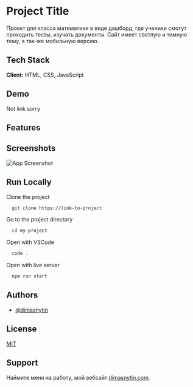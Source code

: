 
# Project Title

Проект для класса математики в виде дашборд, где ученики смогут проходить тесты, изучать документы. Сайт имеет светлую и темную тему, а так-же мобильную версию.

## Tech Stack

**Client:** HTML, CSS, JavaScript

## Demo

Not link sorry

## Features

<!-- - Feature 1
- Feature 2
- Feature 3 -->

## Screenshots

![App Screenshot]()

## Run Locally

Clone the project

```bash
  git clone https://link-to-project
```

Go to the project directory

```bash
  cd my-project
```

Open with VSCode

```bash
  code .
```

Open with live server

```bash
  npm run start
```


## Authors

- [@dimasnytin](https://github.com/dimasnytin)

## License

[MIT](https://choosealicense.com/licenses/mit/)

## Support

Наймите меня на работу, мой вебсайт [dimasnytin.com](https://dimasnytin.github.io/cv/).